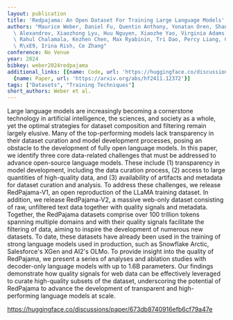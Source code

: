 ```yaml
---
layout: publication
title: 'Redpajama: An Open Dataset For Training Large Language Models'
authors: "Maurice Weber, Daniel Fu, Quentin Anthony, Yonatan Oren, Shane Adams, Anton\
  \ Alexandrov, Xiaozhong Lyu, Huu Nguyen, Xiaozhe Yao, Virginia Adams, Ben Athiwaratkun,\
  \ Rahul Chalamala, Kezhen Chen, Max Ryabinin, Tri Dao, Percy Liang, Christopher\
  \ R\xE9, Irina Rish, Ce Zhang"
conference: No Venue
year: 2024
bibkey: weber2024redpajama
additional_links: [{name: Code, url: 'https://huggingface.co/discussions/paper/673db8740916efb6cf79a47e'},
  {name: Paper, url: 'https://arxiv.org/abs/hf2411.12372'}]
tags: ["Datasets", "Training Techniques"]
short_authors: Weber et al.
---
```

Large language models are increasingly becoming a cornerstone technology in artificial intelligence, the sciences, and society as a whole, yet the optimal strategies for dataset composition and filtering remain largely elusive. Many of the top-performing models lack transparency in their dataset curation and model development processes, posing an obstacle to the development of fully open language models. In this paper, we identify three core data-related challenges that must be addressed to advance open-source language models. These include (1) transparency in model development, including the data curation process, (2) access to large quantities of high-quality data, and (3) availability of artifacts and metadata for dataset curation and analysis. To address these challenges, we release RedPajama-V1, an open reproduction of the LLaMA training dataset. In addition, we release RedPajama-V2, a massive web-only dataset consisting of raw, unfiltered text data together with quality signals and metadata. Together, the RedPajama datasets comprise over 100 trillion tokens spanning multiple domains and with their quality signals facilitate the filtering of data, aiming to inspire the development of numerous new datasets. To date, these datasets have already been used in the training of strong language models used in production, such as Snowflake Arctic, Salesforce's XGen and AI2's OLMo. To provide insight into the quality of RedPajama, we present a series of analyses and ablation studies with decoder-only language models with up to 1.6B parameters. Our findings demonstrate how quality signals for web data can be effectively leveraged to curate high-quality subsets of the dataset, underscoring the potential of RedPajama to advance the development of transparent and high-performing language models at scale.

https://huggingface.co/discussions/paper/673db8740916efb6cf79a47e